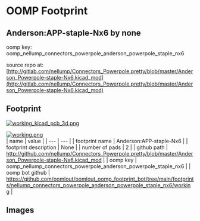 # OOMP Footprint  
## Anderson:APP-staple-Nx6  by none  
  
oomp key: oomp_nellump_connectors_powerpole_anderson_powerpole_staple_nx6  
  
source repo at: [http://gitlab.com/nellump/Connectors_Powerpole.pretty/blob/master/Anderson_Powerpole-staple-Nx6.kicad_mod](http://gitlab.com/nellump/Connectors_Powerpole.pretty/blob/master/Anderson_Powerpole-staple-Nx6.kicad_mod)  
## Footprint  
  
[![working_kicad_pcb_3d.png](working_kicad_pcb_3d_600.png)](working_kicad_pcb_3d.png)  
  
[![working.png](working_600.png)](working.png)  
| name | value | 
| --- | --- | 
| footprint name | Anderson:APP-staple-Nx6 | 
| footprint description | None | 
| number of pads | 2 | 
| github path | http://github.com/nellump/Connectors_Powerpole.pretty/blob/master/Anderson_Powerpole-staple-Nx6.kicad_mod | 
| oomp key | oomp_nellump_connectors_powerpole_anderson_powerpole_staple_nx6 | 
| oomp bot github | https://github.com/oomlout/oomlout_oomp_footprint_bot/tree/main/footprints/nellump_connectors_powerpole_anderson_powerpole_staple_nx6/working | 
## Images  
